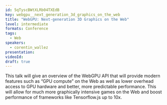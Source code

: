 ```yaml
---
id: 5qTyscBWtXLRb04TXEdB
key: webgpu__next_generation_3d_graphics_on_the_web
title: "WebGPU: Next-generation 3D Graphics on the Web"
level: intermediate
formats: Conference 
tags:
  - Web
speakers:
  - corentin_wallez
presentation:
videoId:
draft: true
---
```

This talk will give an overview of the WebGPU API that will provide modern features such as “GPU compute” on the Web as well as lower overhead access to GPU hardware and better, more predictable performance. This will allow for much more graphically intensive games on the Web and boost performance of frameworks like Tensorflow.js up to 10x.
